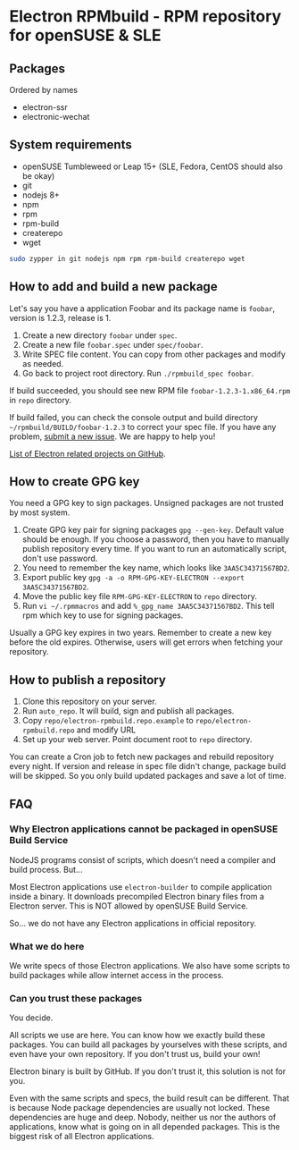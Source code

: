 # Electron RPMbuild - RPM repository for openSUSE & SLE

## Packages

Ordered by names

- electron-ssr
- electronic-wechat

## System requirements

- openSUSE Tumbleweed or Leap 15+ (SLE, Fedora, CentOS should also be okay)
- git
- nodejs 8+
- npm
- rpm
- rpm-build
- createrepo
- wget

```bash
sudo zypper in git nodejs npm rpm rpm-build createrepo wget
```

## How to add and build a new package

Let's say you have a application Foobar and its package name is `foobar`, version
is 1.2.3, release is 1.

1. Create a new directory `foobar` under `spec`.
2. Create a new file `foobar.spec` under `spec/foobar`.
3. Write SPEC file content. You can copy from other packages and modify as needed.
4. Go back to project root directory. Run `./rpmbuild_spec foobar`.

If build succeeded, you should see new RPM file `foobar-1.2.3-1.x86_64.rpm` in
`repo` directory.

If build failed, you can check the console output and build directory
`~/rpmbuild/BUILD/foobar-1.2.3` to correct your spec file. If you have any
problem, [submit a new issue](https://gitlab.com/guoyunhe/electron-rpmbuild/issues/new).
We are happy to help you!

[List of Electron related projects on GitHub](https://github.com/topics/electron).

## How to create GPG key

You need a GPG key to sign packages. Unsigned packages are not trusted by most
system.

1. Create GPG key pair for signing packages `gpg --gen-key`. Default value should
   be enough. If you choose a password, then you have to manually publish
   repository every time. If you want to run an automatically script, don't use
   password.
2. You need to remember the key name, which looks like `3AA5C34371567BD2`.
3. Export public key `gpg -a -o RPM-GPG-KEY-ELECTRON --export 3AA5C34371567BD2`.
4. Move the public key file `RPM-GPG-KEY-ELECTRON` to `repo` directory.
5. Run `vi ~/.rpmmacros` and add `%_gpg_name 3AA5C34371567BD2`. This tell rpm
   which key to use for signing packages.

Usually a GPG key expires in two years. Remember to create a new key before the
old expires. Otherwise, users will get errors when fetching your repository.

## How to publish a repository

1. Clone this repository on your server.
2. Run `auto_repo`. It will build, sign and publish all packages.
3. Copy `repo/electron-rpmbuild.repo.example` to `repo/electron-rpmbuild.repo`
   and modify URL
4. Set up your web server. Point document root to `repo` directory.

You can create a Cron job to fetch new packages and rebuild repository every night.
If version and release in spec file didn't change, package build will be skipped.
So you only build updated packages and save a lot of time.

## FAQ

### Why Electron applications cannot be packaged in openSUSE Build Service

NodeJS programs consist of scripts, which doesn't need a compiler and build
process. But...

Most Electron applications use `electron-builder` to compile application inside
a binary. It downloads precompiled Electron binary files from a Electron server.
This is NOT allowed by openSUSE Build Service.

So... we do not have any Electron applications in official repository.

### What we do here

We write specs of those Electron applications. We also have some scripts to build
packages while allow internet access in the process.

### Can you trust these packages

You decide.

All scripts we use are here. You can know how we exactly build these packages.
You can build all packages by yourselves with these scripts, and even have your
own repository. If you don't trust us, build your own!

Electron binary is built by GitHub. If you don't trust it, this solution is not
for you.

Even with the same scripts and specs, the build result can be different. That is
because Node package dependencies are usually not locked. These dependencies are
huge and deep. Nobody, neither us nor the authors of applications, know what is
going on in all depended packages. This is the biggest risk of all Electron
applications.
